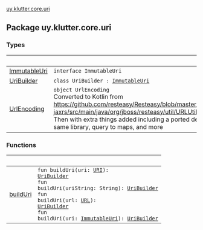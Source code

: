 [uy.klutter.core.uri](.)


## Package uy.klutter.core.uri

### Types

|&nbsp;|&nbsp;|
|---|---|
| [ImmutableUri](-immutable-uri/index.md) | <code>interface ImmutableUri</code><br/> |
| [UriBuilder](-uri-builder/index.md) | <code>class UriBuilder : [ImmutableUri](-immutable-uri/index.md)</code><br/> |
| [UrlEncoding](-url-encoding/index.md) | <code>object UrlEncoding</code><br/>Converted to Kotlin from https://github.com/resteasy/Resteasy/blob/master/jaxrs/resteasy-jaxrs/src/main/java/org/jboss/resteasy/util/URLUtils.java<br/>Then with extra things added including a ported decoder from same library, query to maps, and more |

### Functions

|&nbsp;|&nbsp;|
|---|---|
| [buildUri](build-uri.md) | <code>fun buildUri(uri: [URI](http://docs.oracle.com/javase/6/docs/api/java/net/URI.html)): [UriBuilder](-uri-builder/index.md)</code><br/><code>fun buildUri(uriString: String): [UriBuilder](-uri-builder/index.md)</code><br/><code>fun buildUri(url: [URL](http://docs.oracle.com/javase/6/docs/api/java/net/URL.html)): [UriBuilder](-uri-builder/index.md)</code><br/><code>fun buildUri(uri: [ImmutableUri](-immutable-uri/index.md)): [UriBuilder](-uri-builder/index.md)</code><br/> |

